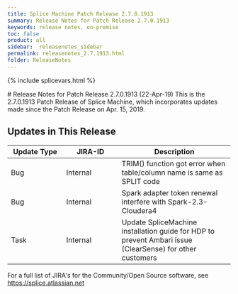 ```yaml
---
title: Splice Machine Patch Release 2.7.0.1913
summary: Release Notes for Patch Release 2.7.0.1913
keywords: release notes, on-premise
toc: false
product: all
sidebar:  releasenotes_sidebar
permalink: releasenotes_2.7.1913.html
folder: ReleaseNotes
---
```

{% include splicevars.html %}
<section>
<div class="TopicContent" data-swiftype-index="true" markdown="1">
# Release Notes for Patch Release 2.7.0.1913 (22-Apr-19)
This is the 2.7.0.1913 Patch Release of Splice Machine, which incorporates updates made since the Patch Release on Apr. 15, 2019.

## Updates in This Release
<table>
    <col width="125px" />
    <col width="125px" />
    <col />
    <thead>
        <tr>
            <th>Update Type</th>
            <th>JIRA-ID</th>
            <th>Description</th>
        </tr>
    </thead>
    <tbody>
        <tr>
            <td>Bug</td>
            <td>Internal</td>
            <td>TRIM() function got error when table/column name is same as SPLIT code</td>
        </tr>
        <tr>
            <td>Bug</td>
            <td>Internal</td>
            <td>Spark adapter token renewal interfere with Spark-2.3-Cloudera4</td>
        </tr>
        <tr>
            <td>Task</td>
            <td>Internal</td>
            <td>Update SpliceMachine installation guide for HDP to prevent Ambari issue (ClearSense) for other customers</td>
        </tr>
    </tbody>
</table>

For a full list of JIRA's for the Community/Open Source software, see <https://splice.atlassian.net>

</div>
</section>
